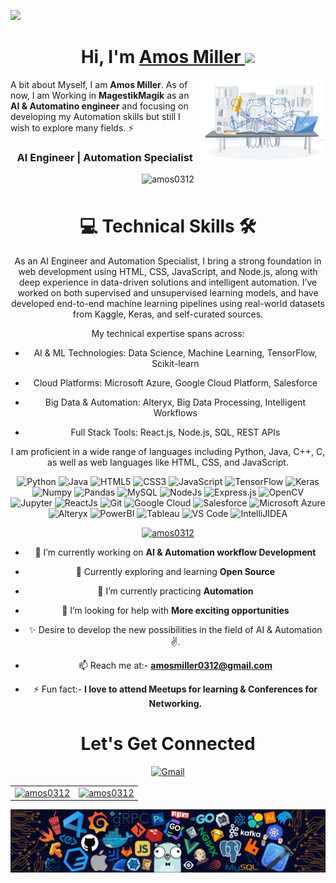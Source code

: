 ![](https://github.com/amos0312/amos0312/blob/main/LinkedIn%20Cover.jpg)
<h1 align="center" >Hi, I'm <a href="https://www.linkedin.com/in/pareshkumarbehura/" target="_blank"> Amos Miller </a><img src="https://raw.githubusercontent.com/MartinHeinz/MartinHeinz/master/wave.gif" width="30px"></h1>
<img width="40%" align="right"   src="https://github.com/amos0312/amos0312/blob/main/workbench.svg" >

A bit about Myself, I am <b>Amos Miller</b>. As of now, I am Working in <b>MagestikMagik</b> as an <b>AI & Automatino engineer</b> and focusing on developing my Automation skills but still I wish to explore many fields. ⚡

<h3 align="center"> AI Engineer | Automation Specialist </h3>

<p align="center"> <img src="https://komarev.com/ghpvc/?username=amos0312&label=Profile%20views&color=0e75b6&style=flat" alt="amos0312" style="margin-bottom:8px;" /> </p>
   <div align="center">

<h1>💻 Technical Skills 🛠</h1>
  
As an AI Engineer and Automation Specialist, I bring a strong foundation in web development using HTML, CSS, JavaScript, and Node.js, along with deep experience in data-driven solutions and intelligent automation. I’ve worked on both supervised and unsupervised learning models, and have developed end-to-end machine learning pipelines using real-world datasets from Kaggle, Keras, and self-curated sources.

My technical expertise spans across:

- AI & ML Technologies: Data Science, Machine Learning, TensorFlow, Scikit-learn

- Cloud Platforms: Microsoft Azure, Google Cloud Platform, Salesforce

- Big Data & Automation: Alteryx, Big Data Processing, Intelligent Workflows

- Full Stack Tools: React.js, Node.js, SQL, REST APIs

I am proficient in a wide range of languages including Python, Java, C++, C, as well as web languages like HTML, CSS, and JavaScript.

<p align="center"> 
 <img alt="Python" src="https://img.shields.io/badge/python-%2314354C.svg?style=for-the-badge&logo=python&logoColor=white"/>
 <img alt="Java" src="https://img.shields.io/badge/java-%23ED8B00.svg?&style=for-the-badge&logo=java&logoColor=white" />
<img alt="HTML5" src="https://img.shields.io/badge/html5-%23E34F26.svg?&style=for-the-badge&logo=html5&logoColor=white" />
 <img alt="CSS3" src="https://img.shields.io/badge/css3-%231572B6.svg?&style=for-the-badge&logo=css3&logoColor=white" />
 <img alt="JavaScript" src="https://img.shields.io/badge/javascript-%23323330.svg?&style=for-the-badge&logo=javascript&logoColor=%23F7DF1E" />
 <img alt="TensorFlow" src="https://img.shields.io/badge/TensorFlow-FF6F00?style=for-the-badge&logo=TensorFlow&logoColor=white" />
 <img alt="Keras" src="https://img.shields.io/badge/Keras-D00000?style=for-the-badge&logo=Keras&logoColor=white" />
 <img alt="Numpy" src="https://img.shields.io/badge/Numpy-777BB4?style=for-the-badge&logo=numpy&logoColor=white" />
 <img alt="Pandas" src="https://img.shields.io/badge/Pandas-2C2D72?style=for-the-badge&logo=pandas&logoColor=white" />
 <img alt="MySQL" src="https://img.shields.io/badge/MySQL-00000F?style=for-the-badge&logo=mysql&logoColor=white" />
 <img alt="NodeJs" src="https://img.shields.io/badge/Node.js-339933?style=for-the-badge&logo=nodedotjs&logoColor=white" />
    <img alt="Express.js" src="https://img.shields.io/badge/Express.js-000000?style=for-the-badge&logo=express&logoColor=white" />
    <img alt="OpenCV" src="https://img.shields.io/badge/OpenCV-27338e?style=for-the-badge&logo=OpenCV&logoColor=white" />
    <img alt="Jupyter" src="https://img.shields.io/badge/Jupyter-F37626.svg?&style=for-the-badge&logo=Jupyter&logoColor=white" />
    <img alt="ReactJs" src="https://img.shields.io/badge/React-20232A?style=for-the-badge&logo=react&logoColor=61DAFB" />
    <img alt="Git" src="https://img.shields.io/badge/Git-F05032?style=for-the-badge&logo=git&logoColor=white" />
    <img alt="Google Cloud" src="https://img.shields.io/badge/Google_Cloud-4285F4?style=for-the-badge&logo=google-cloud&logoColor=white" />
    <img alt="Salesforce" src="https://img.shields.io/badge/Salesforce-4285F4?style=for-the-badge&logo=Salesforce&logoColor=white" />
    <img alt="Microsoft Azure" src="https://img.shields.io/badge/microsoft%20azure-0089D6?style=for-the-badge&logo=microsoft-azure&logoColor=white" />
    <img alt="Alteryx" src="https://img.shields.io/badge/Alteryx-0065A8?style=for-the-badge&logo=Alteryx&logoColor=white" />
    <img alt="PowerBI" src="https://img.shields.io/badge/PowerBI-750985?style=for-the-badge&logo=PowerBI&logoColor=white" />
    <img alt="Tableau" src="https://img.shields.io/badge/Tableau-5B8BA1?style=for-the-badge&logo=Tableau&logoColor=white" />
    <img alt="VS Code" src="https://img.shields.io/badge/Visual_Studio_Code-0078D4?style=for-the-badge&logo=visual%20studio%20code&logoColor=white" />
    <img alt="IntelliJIDEA" src="https://img.shields.io/badge/IntelliJIDEA-000000.svg?style=for-the-badge&logo=intellij-idea&logoColor=white" />
</p>

<p align="center"> <a href="https://github.com/ryo-ma/github-profile-trophy"><img src="https://github-profile-trophy.vercel.app/?username=amos0312" alt="amos0312" /></a> </p>


- 🔭 I’m currently working on **AI & Automation workflow Development**

- 🌱 Currently exploring and learning **Open Source**

- 👯 I’m currently practicing **Automation**

- 🤝 I’m looking for help with **More exciting opportunities**

- ✨ Desire to develop the new possibilities in the field of AI & Automation✌.

- 📫 Reach me at:- **amosmiller0312@gmail.com**

<!-- - 📄 Know about my experiences [LinkedIn](https://www.linkedin.com/in/amos/) -->

- ⚡ Fun fact:- **I love to attend Meetups for learning & Conferences for Networking.**

 <h1 align="center">Let's Get Connected</h1>

<div align="center">

<!-- <a  href="https://www.linkedin.com/in/amosmiller/" target="_blank"><img alt="LinkedIn" src="https://img.shields.io/badge/linkedin%20-%230077B5.svg?&style=for-the-badge&logo=linkedin&logoColor=white" /></a> -->
<a href="mailto:amosmiller0312@gmail.com"><img  alt="Gmail" src="https://img.shields.io/badge/Gmail-D14836?style=for-the-badge&logo=gmail&logoColor=white" />
<!-- <a  href="https://t.me/amos0312"><img alt=" Telegram" src="https://img.shields.io/badge/Telegram-2CA5E0?style=for-the-badge&logo=telegram&logoColor=white"></a> -->
<!-- <a  href="https://www.instagram.com/this_is_pkb/"><img alt="Instagram" src="https://img.shields.io/badge/Instagram-E4405F?style=for-the-badge&logo=instagram&logoColor=white"></a> -->
<!---
<a  href="https://discord.com/users/642349970610978826"><img alt=" Discord" src="https://img.shields.io/badge/Discord-7289DA?style=for-the-badge&logo=discord&logoColor=white">
<a href="https://twitter.com/Pixelite3" target="_blank"><img src="https://img.shields.io/badge/twitter-%2300acee.svg?&style=for-the-badge&logo=twitter&logoColor=white&alt=twitter" /></a>
--->
</div>

<table>
  <tr>
    <td><img src="https://github-readme-stats.vercel.app/api?username=amos0312&show_icons=true&locale=en" alt="amos0312" />
    <td><img src="https://github-readme-streak-stats.herokuapp.com/?user=amos0312&" alt="amos0312" /></td>
  </tr>
</table>

![](https://github.com/amos0312/amos0312/blob/main/footer.png)
